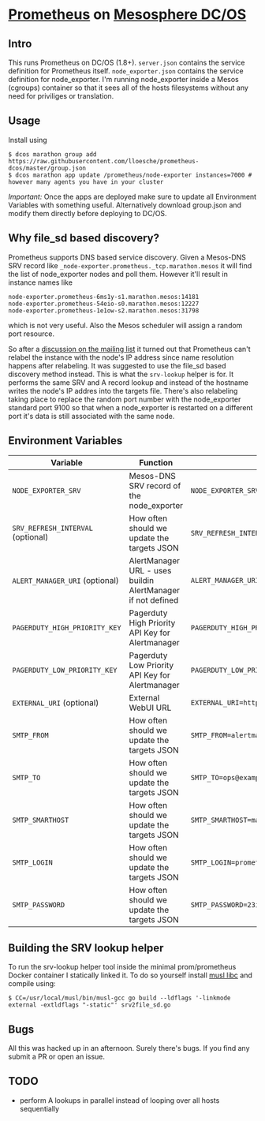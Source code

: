# [Prometheus](https://prometheus.io/) on [Mesosphere DC/OS](https://dcos.io/)

## Intro
This runs Prometheus on DC/OS (1.8+). `server.json` contains the service definition for Prometheus itself. `node_exporter.json` contains the service definition for node_exporter. I'm running node_exporter inside a Mesos (cgroups) container so that it sees all of the hosts filesystems without any need for priviliges or translation.

## Usage
Install using
```
$ dcos marathon group add https://raw.githubusercontent.com/lloesche/prometheus-dcos/master/group.json
$ dcos marathon app update /prometheus/node-exporter instances=7000 # however many agents you have in your cluster
```

*Important:* Once the apps are deployed make sure to update all Environment Variables with something useful. Alternatively download group.json and modify them directly before deploying to DC/OS.

## Why file_sd based discovery?
Prometheus supports DNS based service discovery. Given a Mesos-DNS SRV record like `_node-exporter.prometheus._tcp.marathon.mesos` it will find the list of node_exporter nodes and poll them. However it'll result in instance names like
```
node-exporter.prometheus-6ms1y-s1.marathon.mesos:14181
node-exporter.prometheus-54eio-s0.marathon.mesos:12227
node-exporter.prometheus-1e1ow-s2.marathon.mesos:31798
```
which is not very useful. Also the Mesos scheduler will assign a random port resource.

So after a [discussion on the mailing list](https://groups.google.com/forum/#!topic/prometheus-developers/ydww-vzG0IE) it turned out that Prometheus can't relabel the instance with the node's IP address since name resolution happens after relabeling. It was suggested to use the file_sd based discovery method instead. This is what the `srv-lookup` helper is for. It performs the same SRV and A record lookup and instead of the hostname writes the node's IP addres into the targets file. There's also relabeling taking place to replace the random port number with the node_exporter standard port 9100 so that when a node_exporter is restarted on a different port it's data is still associated with the same node.

## Environment Variables
| Variable | Function | Example |
|----------|----------|-------|
|`NODE_EXPORTER_SRV` | Mesos-DNS SRV record of the node_exporter | `NODE_EXPORTER_SRV=_node-exporter.prometheus._tcp.marathon.mesos`|
|`SRV_REFRESH_INTERVAL` (optional) | How often should we update the targets JSON | `SRV_REFRESH_INTERVAL=60`|
|`ALERT_MANAGER_URI` (optional) | AlertManager URL - uses buildin AlertManager if not defined | `ALERT_MANAGER_URI=http://prometheusalertmanager.marathon.l4lb.thisdcos.directory:9093`|
|`PAGERDUTY_HIGH_PRIORITY_KEY` | Pagerduty High Priority API Key for Alertmanager | `PAGERDUTY_HIGH_PRIORITY_KEY=93dsqkj23gfTD_nFbdwqk` |
|`PAGERDUTY_LOW_PRIORITY_KEY` | Pagerduty Low Priority API Key for Alertmanager | `PAGERDUTY_LOW_PRIORITY_KEY=23d3NI3ff23f23bffojgf` |
|`EXTERNAL_URI` (optional) | External WebUI URL | `EXTERNAL_URI=http://prometheusserver.marathon.l4lb.thisdcos.directory:9090`|
|`SMTP_FROM` | How often should we update the targets JSON | `SMTP_FROM=alertmanager@example.com`|
|`SMTP_TO` | How often should we update the targets JSON | `SMTP_TO=ops@example.com`|
|`SMTP_SMARTHOST` | How often should we update the targets JSON | `SMTP_SMARTHOST=mail.example.com`|
|`SMTP_LOGIN` | How often should we update the targets JSON | `SMTP_LOGIN=prometheus`|
|`SMTP_PASSWORD` | How often should we update the targets JSON | `SMTP_PASSWORD=23iuhf23few`|

## Building the SRV lookup helper
To run the srv-lookup helper tool inside the minimal prom/prometheus Docker container I statically linked it. To do so yourself install [musl libc](http://www.musl-libc.org/) and compile using:
```
$ CC=/usr/local/musl/bin/musl-gcc go build --ldflags '-linkmode external -extldflags "-static"' srv2file_sd.go
```

## Bugs
All this was hacked up in an afternoon. Surely there's bugs. If you find any submit a PR or open an issue.

## TODO
- perform A lookups in parallel instead of looping over all hosts sequentially

